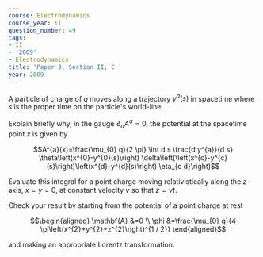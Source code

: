```yaml
---
course: Electrodynamics
course_year: II
question_number: 49
tags:
- II
- '2009'
- Electrodynamics
title: 'Paper 3, Section II, C '
year: 2009
---
```




A particle of charge of $q$ moves along a trajectory $y^{a}(s)$ in spacetime where $s$ is the proper time on the particle's world-line.

Explain briefly why, in the gauge $\partial_{a} A^{a}=0$, the potential at the spacetime point $x$ is given by

$$A^{a}(x)=\frac{\mu_{0} q}{2 \pi} \int d s \frac{d y^{a}}{d s} \theta\left(x^{0}-y^{0}(s)\right) \delta\left(\left(x^{c}-y^{c}(s)\right)\left(x^{d}-y^{d}(s)\right) \eta_{c d}\right)$$

Evaluate this integral for a point charge moving relativistically along the $z$-axis, $x=y=0$, at constant velocity $v$ so that $z=v t .$

Check your result by starting from the potential of a point charge at rest

$$\begin{aligned}
\mathbf{A} &=0 \\
\phi &=\frac{\mu_{0} q}{4 \pi\left(x^{2}+y^{2}+z^{2}\right)^{1 / 2}}
\end{aligned}$$

and making an appropriate Lorentz transformation.